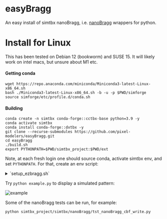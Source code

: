 # easyBragg
An easy install of simtbx nanoBragg, i.e. [nanoBragg](https://bl831.als.lbl.gov/~jamesh/nanoBragg/) wrappers for python.

# Install for Linux

This has been tested on Debian 12 (bookworm) and SUSE 15. It will likely work on intel macs, but unsure about M1 etc.

#### Getting conda

```
wget https://repo.anaconda.com/miniconda/Miniconda3-latest-Linux-x86_64.sh
bash ./Miniconda3-latest-Linux-x86_64.sh -b -u -p $PWD/simforge
source simforge/etc/profile.d/conda.sh
```

#### Building

```
conda create -n simtbx conda-forge::cctbx-base python=3.9 -y
conda activate simtbx
conda install conda-forge::dxtbx -y
git clone --recurse-submodules https://github.com/pixel-modelers/easyBragg.git
cd easyBragg
./build.sh
export PYTHONPATH=$PWD/simtbx_project:$PWD/ext
```

Note, at each fresh login one should source conda, activate simtbx env, and set `PYTHONPATH`. For that, create an env script:

<details>
  <summary>`setup_ezbragg.sh`</summary>

```
SIMFORGE=/path/to/simforge
EASYBRAGG=/path/to/easyBragg
source $SIMFORGE/etc/profile.d/conda.sh
conda activate simtbx
export PYTHONPATH=${EASYBRAGG}/simtbx_project:${EASYBRAGG}/ext
```

Hence, at login run `source /path/to/setup_ezbragg.sh`.

</details>

Try ```python example.py``` to display a simulated pattern:

![example](https://smb.slac.stanford.edu/~dermen/simtbx_example.png)

Some of the nanoBragg tests can be run, for example:

```
python simtbx_project/simtbx/nanoBragg/tst_nanoBragg_cbf_write.py
```
